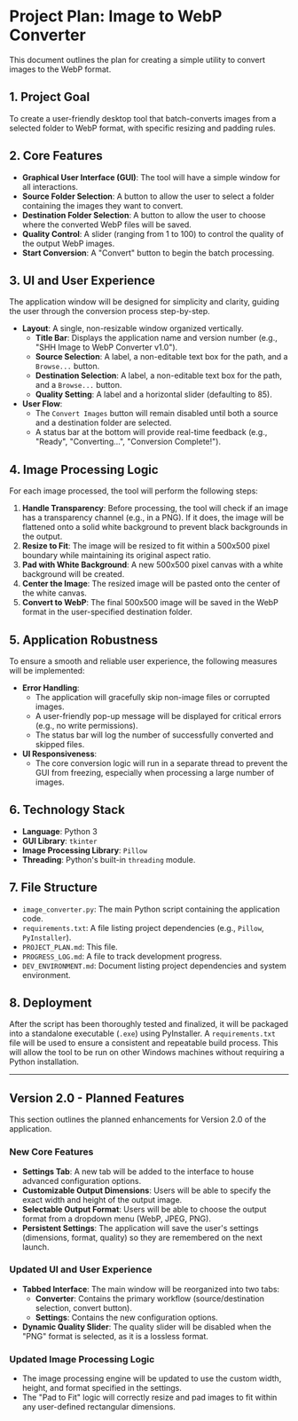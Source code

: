 # Project Plan: Image to WebP Converter

This document outlines the plan for creating a simple utility to convert images to the WebP format.

## 1. Project Goal

To create a user-friendly desktop tool that batch-converts images from a selected folder to WebP format, with specific resizing and padding rules.

## 2. Core Features

- **Graphical User Interface (GUI)**: The tool will have a simple window for all interactions.
- **Source Folder Selection**: A button to allow the user to select a folder containing the images they want to convert.
- **Destination Folder Selection**: A button to allow the user to choose where the converted WebP files will be saved.
- **Quality Control**: A slider (ranging from 1 to 100) to control the quality of the output WebP images.
- **Start Conversion**: A "Convert" button to begin the batch processing.

## 3. UI and User Experience

The application window will be designed for simplicity and clarity, guiding the user through the conversion process step-by-step.

- **Layout**: A single, non-resizable window organized vertically.
  - **Title Bar**: Displays the application name and version number (e.g., "SHH Image to WebP Converter v1.0").
  - **Source Selection**: A label, a non-editable text box for the path, and a `Browse...` button.
  - **Destination Selection**: A label, a non-editable text box for the path, and a `Browse...` button.
  - **Quality Setting**: A label and a horizontal slider (defaulting to 85).
- **User Flow**:
  - The `Convert Images` button will remain disabled until both a source and a destination folder are selected.
  - A status bar at the bottom will provide real-time feedback (e.g., "Ready", "Converting...", "Conversion Complete!").

## 4. Image Processing Logic

For each image processed, the tool will perform the following steps:

1.  **Handle Transparency**: Before processing, the tool will check if an image has a transparency channel (e.g., in a PNG). If it does, the image will be flattened onto a solid white background to prevent black backgrounds in the output.
2.  **Resize to Fit**: The image will be resized to fit within a 500x500 pixel boundary while maintaining its original aspect ratio.
3.  **Pad with White Background**: A new 500x500 pixel canvas with a white background will be created.
4.  **Center the Image**: The resized image will be pasted onto the center of the white canvas.
5.  **Convert to WebP**: The final 500x500 image will be saved in the WebP format in the user-specified destination folder.

## 5. Application Robustness

To ensure a smooth and reliable user experience, the following measures will be implemented:

- **Error Handling**:
  - The application will gracefully skip non-image files or corrupted images.
  - A user-friendly pop-up message will be displayed for critical errors (e.g., no write permissions).
  - The status bar will log the number of successfully converted and skipped files.
- **UI Responsiveness**:
  - The core conversion logic will run in a separate thread to prevent the GUI from freezing, especially when processing a large number of images.

## 6. Technology Stack

- **Language**: Python 3
- **GUI Library**: `tkinter`
- **Image Processing Library**: `Pillow`
- **Threading**: Python's built-in `threading` module.

## 7. File Structure

- `image_converter.py`: The main Python script containing the application code.
- `requirements.txt`: A file listing project dependencies (e.g., `Pillow`, `PyInstaller`).
- `PROJECT_PLAN.md`: This file.
- `PROGRESS_LOG.md`: A file to track development progress.
- `DEV_ENVIRONMENT.md`: Document listing project dependencies and system environment.

## 8. Deployment

After the script has been thoroughly tested and finalized, it will be packaged into a standalone executable (`.exe`) using PyInstaller. A `requirements.txt` file will be used to ensure a consistent and repeatable build process. This will allow the tool to be run on other Windows machines without requiring a Python installation.

---

## Version 2.0 - Planned Features

This section outlines the planned enhancements for Version 2.0 of the application.

### New Core Features

- **Settings Tab**: A new tab will be added to the interface to house advanced configuration options.
- **Customizable Output Dimensions**: Users will be able to specify the exact width and height of the output image.
- **Selectable Output Format**: Users will be able to choose the output format from a dropdown menu (WebP, JPEG, PNG).
- **Persistent Settings**: The application will save the user's settings (dimensions, format, quality) so they are remembered on the next launch.

### Updated UI and User Experience

- **Tabbed Interface**: The main window will be reorganized into two tabs:
  - **Converter**: Contains the primary workflow (source/destination selection, convert button).
  - **Settings**: Contains the new configuration options.
- **Dynamic Quality Slider**: The quality slider will be disabled when the "PNG" format is selected, as it is a lossless format.

### Updated Image Processing Logic

- The image processing engine will be updated to use the custom width, height, and format specified in the settings.
- The "Pad to Fit" logic will correctly resize and pad images to fit within any user-defined rectangular dimensions.
